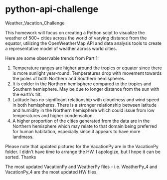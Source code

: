 # python-api-challenge
Weather_Vacation_Challenge

This homework will focus on creating a Python scipt to visualize the weather of 500+ cities across the world of varying distance from the equator, utilizing the OpenWeatherMap API and data analysis tools to create a representative model of weather across world cities.

Here are some observable trends from Part 1:

1.	Temperature ranges are higher around the tropics or equator since there is more sunlight year-round. Temperatures drop with movement towards the poles of both Northern and Southern hemispheres. 
2.	It is colder in the Northern hemisphere compared to the tropics and Southern hemisphere. May be due to longer distance from the sun with the earth’s tilt. 
3.	Latitude has no significant relationship with cloudiness and wind speed in both hemispheres.  There is a stronger relationship between latitude and humidity in the Northern hemisphere which could issue from low temperatures and higher condensation. 
4.	A higher proportion of the cities generated from the data are in the Northern hemisphere which may relate to that domain being preferred for human habitation, especially since it appears to have more landmass.


Please note that updated pictures for the VacationPy are in the VacationPy folder. I didn't have time to arrange the HW. I apologize, but I hope it can be sorted. Thanks

The most updated VacationPy and WeatherPy files - i.e. WeatherPy_4 and VacationPy_4 are the most updated HW files. 
